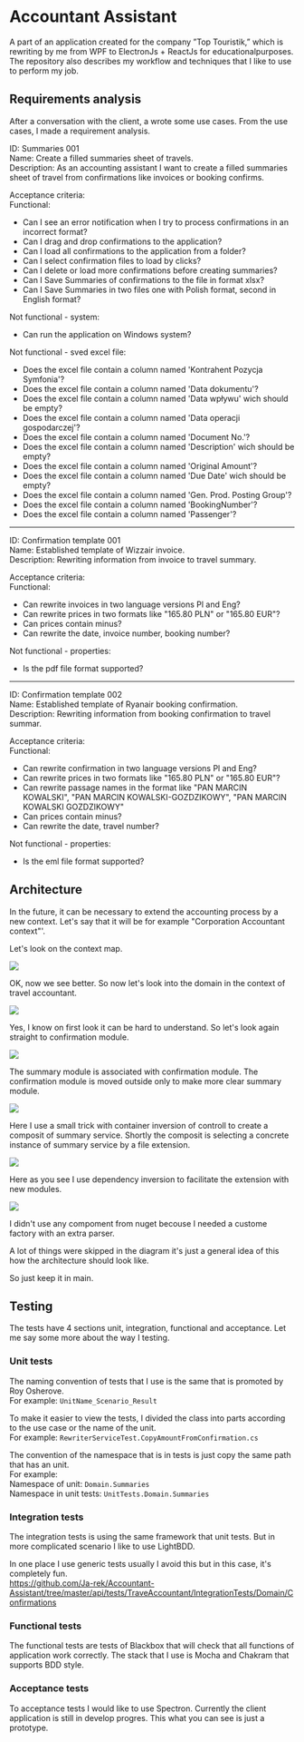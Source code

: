 # Accountant Assistant

A part of an application created for the company ”Top Touristik,” which is rewriting by me from WPF to ElectronJs + ReactJs for educationalpurposes. 
The repository also describes my workflow and techniques that I like to use to perform my job.

## Requirements analysis
After a conversation with the client, a wrote some use cases. From the use cases, I made a requirement analysis.

ID: Summaries 001  
Name: Create a filled summaries sheet of travels.  
Description: As an accounting assistant I want to create a filled summaries sheet of travel from confirmations like invoices or booking confirms.

Acceptance criteria:  
Functional: 
  - Can I see an error notification when I try to process confirmations in an incorrect format?
  - Can I drag and drop confirmations to the application?
  - Can I load all confirmations to the application from a folder? 
  - Can I select confirmation files to load by clicks?
  - Can I delete or load more confirmations before creating summaries?
  - Can I Save Summaries of confirmations to the file in format xlsx?
  - Can I Save Summaries in two files one with Polish format, second in English format?

Not functional - system:  
  - Can run the application on Windows system?

Not functional - sved excel file:
  - Does the excel file contain a column named 'Kontrahent Pozycja Symfonia'?
  - Does the excel file contain a column named 'Data dokumentu'?
  - Does the excel file contain a column named 'Data wpływu' wich should be empty?
  - Does the excel file contain a column named 'Data operacji gospodarczej'?
  - Does the excel file contain a column named 'Document No.'?
  - Does the excel file contain a column named 'Description' wich should be empty?
  - Does the excel file contain a column named 'Original Amount'?
  - Does the excel file contain a column named 'Due Date' wich should be empty?
  - Does the excel file contain a column named 'Gen. Prod. Posting Group'?
  - Does the excel file contain a column named 'BookingNumber'?
  - Does the excel file contain a column named 'Passenger'?

-------------------------------------------------------------------------------------

ID: Confirmation template 001  
Name: Established template of Wizzair invoice.  
Description: Rewriting information from invoice to travel summary.

Acceptance criteria:  
Functional:
  - Can rewrite invoices in two language versions Pl and Eng?
  - Can rewrite prices in two formats like "165.80 PLN" or "165.80 EUR"?
  - Can prices contain minus?
  - Can rewrite the date, invoice number, booking number?

Not functional - properties:
  - Is the pdf file format supported?

-------------------------------------------------------------------------------------

ID: Confirmation template 002  
Name: Established template of Ryanair booking confirmation.  
Description: Rewriting information from booking confirmation to travel summar.   

Acceptance criteria:  
Functional:
  - Can rewrite confirmation in two language versions Pl and Eng?
  - Can rewrite prices in two formats like "165.80 PLN" or "165.80 EUR"?
  - Can rewrite passage names in the format like "PAN MARCIN KOWALSKI", "PAN MARCIN KOWALSKI-GOZDZIKOWY", "PAN MARCIN KOWALSKI GOZDZIKOWY"
  - Can prices contain minus?
  - Can rewrite the date, travel number?

Not functional - properties:
  - Is the eml file format supported?


## Architecture

In the future, it can be necessary to extend the accounting process by a new context. Let's say that it will be for example "Corporation Accountant context"'.

Let's look on the context map.

![](https://github.com/Ja-rek/Accountant-Assistant/blob/master/images/context-map.jpg?raw=true)

OK, now we see better.
So now let's look into the domain in the context of travel accountant.

![](https://github.com/Ja-rek/Accountant-Assistant/blob/master/images/travel-accountant.jpg?raw=true)

Yes, I know on first look it can be hard to understand. So let's look again straight to confirmation module.

![](https://github.com/Ja-rek/Accountant-Assistant/blob/master/images/confirmations.jpg?raw=true)

The summary module is associated with confirmation module. The confirmation module is moved outside only to make more clear summary module.

![](https://github.com/Ja-rek/Accountant-Assistant/blob/master/images/summary-service.jpg?raw=true)

Here I use a small trick with container inversion of controll to create a composit of summary service. 
Shortly the composit is selecting a concrete instance of summary service by a file extension.

![](https://github.com/Ja-rek/Accountant-Assistant/blob/master/images/summary-internal-modules.jpg?raw=true)

Here as you see I use dependency inversion to facilitate the extension with new modules.

![](https://github.com/Ja-rek/Accountant-Assistant/blob/master/images/money.jpg?raw=true)

I didn't use any compoment from nuget becouse I needed a custome factory with an extra parser.

A lot of things were skipped in the diagram it's just a general idea of this how the architecture should look like.

So just keep it in main.

## Testing

The tests have 4 sections unit, integration, functional and acceptance. Let me say some more about the way I testing.

### Unit tests

The naming convention of tests that I use is the same that is promoted by Roy Osherove.  
For example: ``UnitName_Scenario_Result``  

To make it easier to view the tests, I divided the class into parts according to the use case or the name of the unit.  
For example: ``RewriterServiceTest.CopyAmountFromConfirmation.cs``  

The convention of the namespace that is in tests is just copy the same path that has an unit.  
For example:  
Namespace of unit: ``Domain.Summaries``  
Namespace in unit tests: ``UnitTests.Domain.Summaries``

### Integration tests

The integration tests is using the same framework that unit tests. But in more complicated scenario I like to use LightBDD.

In one place I use generic tests usually I avoid this but in this case, it's completely fun.  
https://github.com/Ja-rek/Accountant-Assistant/tree/master/api/tests/TraveAccountant/IntegrationTests/Domain/Confirmations

### Functional tests

The functional tests are tests of Blackbox that will check that all functions of application work correctly. The stack that I use is Mocha and Chakram that supports BDD style.

### Acceptance tests

To acceptance tests I would like to use Spectron. Currently the client application is still in develop progres. This what you can see is just a prototype.
